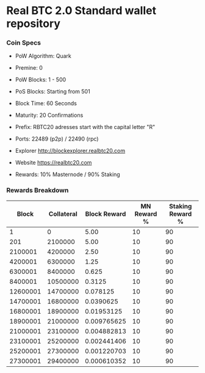 Real BTC 2.0 Standard wallet repository
=====================================

### Coin Specs

- PoW Algorithm: Quark
- Premine:  0
- PoW Blocks: 1 - 500
- PoS Blocks: Starting from 501
- Block Time: 60 Seconds
- Maturity: 20 Confirmations
- Prefix: RBTC20 adresses start with the capital letter "R"
- Ports: 22489 (p2p) / 22490 (rpc)

- Explorer http://blockexplorer.realbtc20.com

- Website https://realbtc20.com

- Rewards: 10% Masternode / 90% Staking

### Rewards Breakdown

|Block      |Collateral |Block Reward |MN Reward % |Staking Reward %|
|-----------|-----------|-------------|------------|----------------|
|1          |0          |5.00         |10          |90              |
|201        |2100000    |5.00         |10          |90              |
|2100001    |4200000    |2.50         |10          |90              |
|4200001    |6300000    |1.25         |10          |90              |
|6300001    |8400000    |0.625        |10          |90              |
|8400001    |10500000   |0.3125       |10          |90              |
|12600001   |14700000   |0.078125     |10          |90              |
|14700001   |16800000   |0.0390625    |10          |90              |
|16800001   |18900000   |0.01953125   |10          |90              |
|18900001   |21000000   |0.009765625  |10          |90              |
|21000001   |23100000   |0.004882813  |10          |90              |
|23100001   |25200000   |0.002441406  |10          |90              |
|25200001   |27300000   |0.001220703  |10          |90              |
|27300001   |29400000   |0.000610352  |10          |90              |
